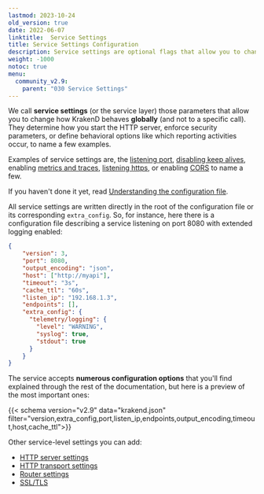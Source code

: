 ```yaml
---
lastmod: 2023-10-24
old_version: true
date: 2022-06-07
linktitle:  Service Settings
title: Service Settings Configuration
description: Service settings are optional flags that allow you to change how KrakenD behaves globally for all endpoints across configuration.
weight: -1000
notoc: true
menu:
  community_v2.9:
    parent: "030 Service Settings"
---
```

We call **service settings** (or the service layer) those parameters that allow you to change how KrakenD behaves **globally** (and not to a specific call). They determine how you start the HTTP server, enforce security parameters, or define behavioral options like which reporting activities occur, to name a few examples.

Examples of service settings are, the [listening port](/docs/v2.9/service-settings/http-server-settings/), [disabling keep alives](/docs/v2.9/service-settings/http-transport-settings/), enabling [metrics and traces](/docs/v2.9/telemetry/), [listening https](/docs/v2.9/service-settings/tls/), or enabling [CORS](/docs/v2.9/service-settings/cors/) to name a few.

If you haven't done it yet, read [ Understanding the configuration file](/docs/v2.9/configuration/structure/).

All service settings are written directly in the root of the configuration file or its corresponding `extra_config`. So, for instance, here there is a configuration file describing a service listening on port 8080 with extended logging enabled:

```json
{
    "version": 3,
    "port": 8080,
    "output_encoding": "json",
    "host": ["http://myapi"],
    "timeout": "3s",
    "cache_ttl": "60s",
    "listen_ip": "192.168.1.3",
    "endpoints": [],
    "extra_config": {
      "telemetry/logging": {
        "level": "WARNING",
        "syslog": true,
        "stdout": true
      }
    }
}
```

The service accepts **numerous configuration options** that you'll find explained through the rest of the documentation, but here is a preview of the most important ones:

{{< schema version="v2.9" data="krakend.json" filter="version,extra_config,port,listen_ip,endpoints,output_encoding,timeout,host,cache_ttl">}}

Other service-level settings you can add:

- [HTTP server settings](/docs/v2.9/service-settings/http-server-settings/)
- [HTTP transport settings](/docs/v2.9/service-settings/http-transport-settings/)
- [Router settings](/docs/v2.9/service-settings/router-options/)
- [SSL/TLS](/docs/v2.9/service-settings/tls/)

